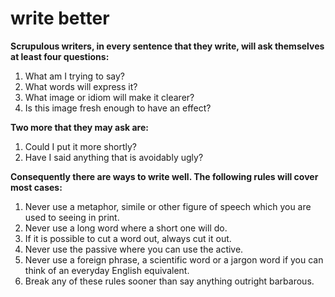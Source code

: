 # write better

**Scrupulous writers, in every sentence that they write, will ask themselves at
least four questions:**

1. What am I trying to say?
1. What words will express it?
1. What image or idiom will make it clearer?
1. Is this image fresh enough to have an effect?

**Two more that they may ask are:**

1. Could I put it more shortly?
1. Have I said anything that is avoidably ugly?

**Consequently there are ways to write well. The following rules will cover most
cases:**

1. Never use a metaphor, simile or other figure of speech which you are used to seeing in print.
1. Never use a long word where a short one will do.
1. If it is possible to cut a word out, always cut it out.
1. Never use the passive where you can use the active.
1. Never use a foreign phrase, a scientific word or a jargon word if you can think of an everyday English equivalent.
1. Break any of these rules sooner than say anything outright barbarous.

